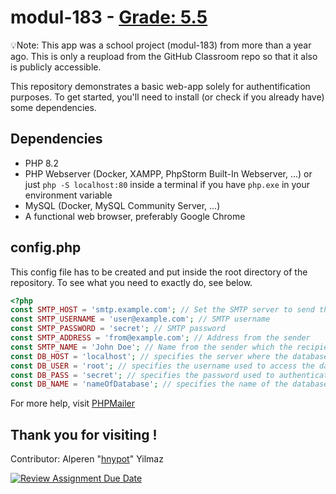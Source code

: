 # modul-183 - [Grade: 5.5](https://en.wikipedia.org/wiki/Academic_grading_in_Switzerland)
💡Note: This app was a school project (modul-183) from more than a year ago. This is only a reupload from the GitHub Classroom repo so that it also is publicly accessible.

This repository demonstrates a basic web-app solely for authentification purposes.
To get started, you'll need to install (or check if you already have) some dependencies.

## Dependencies
- PHP 8.2
- PHP Webserver (Docker, XAMPP, PhpStorm Built-In Webserver, ...) or just `php -S localhost:80` inside a terminal if you have `php.exe` in your environment variable
- MySQL (Docker, MySQL Community Server, ...)
- A functional web browser, preferably Google Chrome

## config.php
This config file has to be created and put inside the root directory of the repository.
To see what you need to exactly do, see below.

```php
<?php
const SMTP_HOST = 'smtp.example.com'; // Set the SMTP server to send through
const SMTP_USERNAME = 'user@example.com'; // SMTP username
const SMTP_PASSWORD = 'secret'; // SMTP password
const SMTP_ADDRESS = 'from@example.com'; // Address from the sender
const SMTP_NAME = 'John Doe'; // Name from the sender which the recipient will see
const DB_HOST = 'localhost'; // specifies the server where the database is hosted
const DB_USER = 'root'; // specifies the username used to access the database
const DB_PASS = 'secret'; // specifies the password used to authenticate the user
const DB_NAME = 'nameOfDatabase'; // specifies the name of the database being accessed
```

For more help, visit [PHPMailer](https://github.com/PHPMailer/PHPMailer)

## Thank you for visiting !
Contributor: Alperen "[hnypot](https://github.com/hnypot)" Yilmaz

[![Review Assignment Due Date](https://classroom.github.com/assets/deadline-readme-button-8d59dc4de5201274e310e4c54b9627a8934c3b88527886e3b421487c677d23eb.svg)](https://classroom.github.com/a/dygNXH4X)
